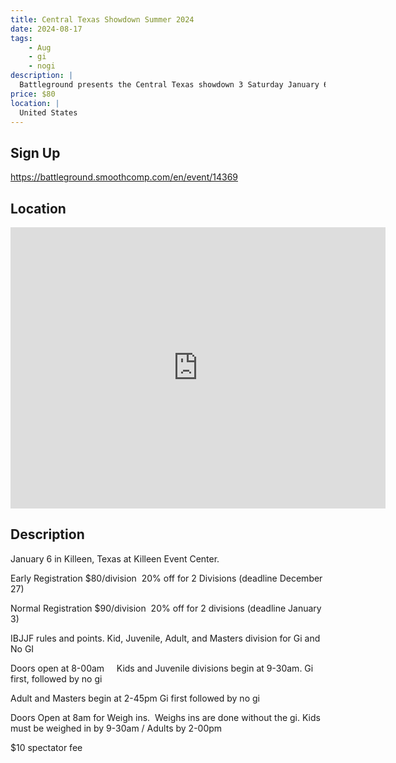```yaml
---
title: Central Texas Showdown Summer 2024
date: 2024-08-17
tags:
    - Aug
    - gi 
    - nogi 
description: |
  Battleground presents the Central Texas showdown 3 Saturday January 6
price: $80
location: |
  United States
---
```

## Sign Up
https://battleground.smoothcomp.com/en/event/14369

## Location
<iframe src="https://www.google.com/maps/embed?pb=!1m18!1m12!1m3!1d12345.6789!2d!3d!2m3!1f0!2f0!3f0!3m2!1i1024!2i768!4f13.1!3m3!1m2!1s0x0%3A0x0!2z!5e0!3m2!1sen!2sus!4v1234567890" width="600" height="450" style="border:0;" allowfullscreen="" loading="lazy"></iframe>

## Description
January 6 in Killeen, Texas at Killeen Event Center. 


Early Registration $80/division  20% off for 2 Divisions (deadline December 27)


Normal Registration $90/division  20% off for 2 divisions (deadline January 3)


IBJJF rules and points. Kid, Juvenile, Adult, and Masters division for Gi and No GI 


Doors open at 8-00am     Kids and Juvenile divisions begin at 9-30am. Gi first, followed by no gi





Adult and Masters begin at 2-45pm Gi first followed by no gi


Doors Open at 8am for Weigh ins.  Weighs ins are done without the gi. Kids must be weighed in by 9-30am / Adults by 2-00pm


$10 spectator fee